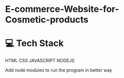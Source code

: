 # E-commerce-Website-for-Cosmetic-products

# 💻 Tech Stack
HTML
CSS
JAVASCRIPT
NODEJS


Add node modules to run the program in better way
